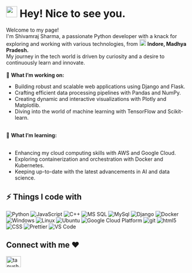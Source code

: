<h1><img src="https://emojis.slackmojis.com/emojis/images/1531849430/4246/blob-sunglasses.gif?1531849430" width="30"/> Hey! Nice to see you.</h1>

<p>Welcome to my page! </br> I'm Shivamraj Sharma, a passionate Python developer with a knack for exploring and working with various technologies, from <img src="https://flagcdn.com/in.svg" width="18"/> <b> Indore, Madhya Pradesh.</b> 
<br/>My journey in the tech world is driven by curiosity and a desire to continuously learn and innovate.<br/>
<br/>🔭 <b>What I’m working on:</b>
 <ul> 
<li> Building robust and scalable web applications using Django and Flask. </li>
<li> Crafting efficient data processing pipelines with Pandas and NumPy.</li>
<li> Creating dynamic and interactive visualizations with Plotly and Matplotlib.</li>
<li> Diving into the world of machine learning with TensorFlow and Scikit-learn.</li>
 </ul>
<br/>🌱 <b>What I’m learning:</b> 
  <ul>
<br/><li> Enhancing my cloud computing skills with AWS and Google Cloud. </li>
<li> Exploring containerization and orchestration with Docker and Kubernetes. </li>
<li> Keeping up-to-date with the latest advancements in AI and data science. </li>
  </ul>
  </p>

## ⚡ Things I code with

<p>
 <img alt="Python" src="https://img.shields.io/badge/Python-3776AB?logo=python&logoColor=fff" />
 <img alt="JavaScript" src="https://img.shields.io/badge/JavaScript-F7DF1E?logo=javascript&logoColor=000" />
 <img alt="C++" src="https://img.shields.io/badge/C++-%2300599C.svg?logo=c%2B%2B&logoColor=white" />
 <img alt="MS SQL" src="https://img.shields.io/badge/Microsoft%20SQL%20Server-CC2927?logo=microsoft%20sql%20server&logoColor=white" />
 <img alt="MySql" src="https://img.shields.io/badge/MySQL-4479A1?logo=mysql&logoColor=fff" />
  <img alt="Django" src="https://img.shields.io/badge/Django-%23092E20.svg?logo=django&logoColor=white" />
  <img alt="Docker" src="https://img.shields.io/badge/-Docker-46a2f1?style=flat-square&logo=docker&logoColor=white" />
 <img alt="Windows" src="https://img.shields.io/badge/Windows-0078D6?logo=windows&logoColor=white" />
 <img alt="Linux" src="https://img.shields.io/badge/Linux-FCC624?logo=linux&logoColor=black" />
 <img alt="Ubuntu" src="https://img.shields.io/badge/Ubuntu-E95420?logo=ubuntu&logoColor=white)" />
  <img alt="Google Cloud Platform" src="https://img.shields.io/badge/-Google_Cloud_Platform-1a73e8?style=flat-square&logo=google-cloud&logoColor=white" />
   <img alt="git" src="https://img.shields.io/badge/-Git-F05032?style=flat-square&logo=git&logoColor=white" />
  <img alt="html5" src="https://img.shields.io/badge/-HTML5-E34F26?style=flat-square&logo=html5&logoColor=white" />
   <img alt="CSS" src="https://img.shields.io/badge/-CSS-764ABC?style=flat-square&logo=CSS3&logoColor=white" />
  <img alt="Prettier" src="https://img.shields.io/badge/-Prettier-F7B93E?style=flat-square&logo=prettier&logoColor=white" />
  <img alt="VS Code" src="https://img.shields.io/badge/-VS_Code-007ACC?style=flat-square&logo=visual-studio-code&logoColor=white" /> 
</p>



<h2 align="left">Connect with me ❤️</h2>
<p align="left">

<a href="https://www.linkedin.com/in/shivamraj-sharma/" target="blank"><img align="center" src="https://raw.githubusercontent.com/rahuldkjain/github-profile-readme-generator/master/src/images/icons/Social/linked-in-alt.svg" alt="tanush-savadi-2161181b1" height="30" width="40" /></a>

<!-- **ragavkumarv/ragavkumarv** is a ✨ _special_ ✨ repository because its `README.md` (this file) appears on your GitHub profile.
Here are some ideas to get you started:

- 🔭 I’m currently working on ...
- 🌱 I’m currently learning ...
- 👯 I’m looking to collaborate on ...
- 🤔 I’m looking for help with ...
- 💬 Ask me about ...
- 📫 How to reach me: ...
- 😄 Pronouns: ...
- ⚡ Fun fact: ...
  -->
